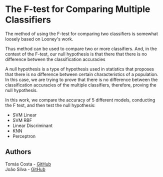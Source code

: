 # The F-test for Comparing Multiple Classifiers

The method of using the F-test for comparing two classifiers is somewhat loosely based on Looney's work.

Thus method can be used to compare two or more classifiers. And, in the context of the F-test, our null hypothesis is that there that there is no difference between the classification accuracies

A null hypothesis is a type of hypothesis used in statistics that proposes that there is no difference between certain characteristics of a population. In this case, we are trying to prove that there is no difference between the classification accuracies of the multiple classifiers, therefore, proving the null hypothesis.

In this work, we compare the accuracy of 5 different models, conducting the F test, and then test the null hypothesis:  

   - SVM Linear
   - SVM RBF
   - Linear Discriminant
   - KNN
   - Perceptron

## Authors

Tomás Costa - [GitHub](https://github.com/tomascostak)  
João Silva - [GitHub](https://github.com/joaonpsilva)
